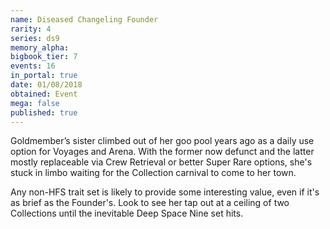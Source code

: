 ```yaml
---
name: Diseased Changeling Founder
rarity: 4
series: ds9
memory_alpha:
bigbook_tier: 7
events: 16
in_portal: true
date: 01/08/2018
obtained: Event
mega: false
published: true
---
```


Goldmember’s sister climbed out of her goo pool years ago as a daily use option for Voyages and Arena. With the former now defunct and the latter mostly replaceable via Crew Retrieval or better Super Rare options, she's stuck in limbo waiting for the Collection carnival to come to her town. 

Any non-HFS trait set is likely to provide some interesting value, even if it's as brief as the Founder's. Look to see her tap out at a ceiling of two Collections until the inevitable Deep Space Nine set hits.
